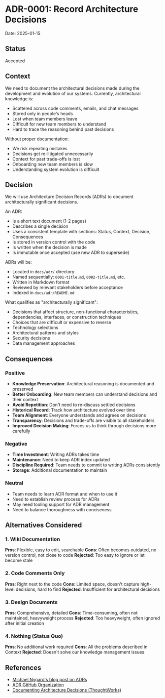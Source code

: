 # ADR-0001: Record Architecture Decisions

Date: 2025-01-15

## Status
Accepted

## Context
We need to document the architectural decisions made during the development and evolution of our systems. Currently, architectural knowledge is:

- Scattered across code comments, emails, and chat messages
- Stored only in people's heads
- Lost when team members leave
- Difficult for new team members to understand
- Hard to trace the reasoning behind past decisions

Without proper documentation:
- We risk repeating mistakes
- Decisions get re-litigated unnecessarily
- Context for past trade-offs is lost
- Onboarding new team members is slow
- Understanding system evolution is difficult

## Decision
We will use Architecture Decision Records (ADRs) to document architecturally significant decisions.

An ADR:
- Is a short text document (1-2 pages)
- Describes a single decision
- Uses a consistent template with sections: Status, Context, Decision, Consequences
- Is stored in version control with the code
- Is written when the decision is made
- Is immutable once accepted (use new ADR to supersede)

ADRs will be:
- Located in `docs/adr/` directory
- Named sequentially: `0001-title.md`, `0002-title.md`, etc.
- Written in Markdown format
- Reviewed by relevant stakeholders before acceptance
- Indexed in `docs/adr/README.md`

What qualifies as "architecturally significant":
- Decisions that affect structure, non-functional characteristics, dependencies, interfaces, or construction techniques
- Choices that are difficult or expensive to reverse
- Technology selections
- Architectural patterns and styles
- Security decisions
- Data management approaches

## Consequences

### Positive
- **Knowledge Preservation**: Architectural reasoning is documented and preserved
- **Better Onboarding**: New team members can understand decisions and their context
- **Avoid Repetition**: Don't need to re-discuss settled decisions
- **Historical Record**: Track how architecture evolved over time
- **Team Alignment**: Everyone understands and agrees on decisions
- **Transparency**: Decisions and trade-offs are visible to all stakeholders
- **Improved Decision Making**: Forces us to think through decisions more carefully

### Negative
- **Time Investment**: Writing ADRs takes time
- **Maintenance**: Need to keep ADR index updated
- **Discipline Required**: Team needs to commit to writing ADRs consistently
- **Storage**: Additional documentation to maintain

### Neutral
- Team needs to learn ADR format and when to use it
- Need to establish review process for ADRs
- May need tooling support for ADR management
- Need to balance thoroughness with conciseness

## Alternatives Considered

### 1. Wiki Documentation
**Pros**: Flexible, easy to edit, searchable
**Cons**: Often becomes outdated, no version control, not close to code
**Rejected**: Too easy to ignore or let become stale

### 2. Code Comments Only
**Pros**: Right next to the code
**Cons**: Limited space, doesn't capture high-level decisions, hard to find
**Rejected**: Insufficient for architectural decisions

### 3. Design Documents
**Pros**: Comprehensive, detailed
**Cons**: Time-consuming, often not maintained, heavyweight process
**Rejected**: Too heavyweight, often ignored after initial creation

### 4. Nothing (Status Quo)
**Pros**: No additional work required
**Cons**: All the problems described in Context
**Rejected**: Doesn't solve our knowledge management issues

## References
- [Michael Nygard's blog post on ADRs](https://cognitect.com/blog/2011/11/15/documenting-architecture-decisions)
- [ADR GitHub Organization](https://adr.github.io/)
- [Documenting Architecture Decisions (ThoughtWorks)](https://www.thoughtworks.com/en-us/radar/techniques/lightweight-architecture-decision-records)
